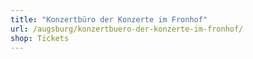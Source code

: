 ```yaml
---
title: "Konzertbüro der Konzerte im Fronhof"
url: /augsburg/konzertbuero-der-konzerte-im-fronhof/
shop: Tickets
---
```

